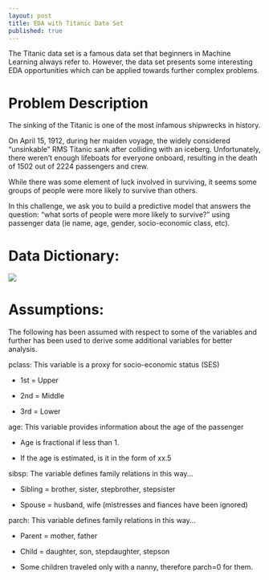 ```yaml
---
layout: post
title: EDA with Titanic Data Set
published: true
---
```

The Titanic data set is a famous data set that beginners in Machine Learning always refer to. However, the data set presents some interesting EDA opportunities which can be applied towards further complex problems.

# Problem Description

The sinking of the Titanic is one of the most infamous shipwrecks in history.

On April 15, 1912, during her maiden voyage, the widely considered “unsinkable” RMS Titanic sank after colliding with an iceberg. Unfortunately, there weren’t enough lifeboats for everyone onboard, resulting in the death of 1502 out of 2224 passengers and crew.

While there was some element of luck involved in surviving, it seems some groups of people were more likely to survive than others.

In this challenge, we ask you to build a predictive model that answers the question: “what sorts of people were more likely to survive?” using passenger data (ie name, age, gender, socio-economic class, etc).

# Data Dictionary:
![]({{site.baseurl}}/_posts/data%20dictionary.JPG)

# Assumptions:

The following has been assumed with respect to some of the variables and further has been used to derive some additional variables for better analysis.

pclass: This variable is a proxy for socio-economic status (SES)

- 1st = Upper

- 2nd = Middle

- 3rd = Lower

age: This variable provides information about the age of the passenger

- Age is fractional if less than 1.

- If the age is estimated, is it in the form of xx.5

sibsp: The variable defines family relations in this way...

- Sibling = brother, sister, stepbrother, stepsister

- Spouse = husband, wife (mistresses and fiances have been ignored)

parch: This variable defines family relations in this way...

- Parent = mother, father

- Child = daughter, son, stepdaughter, stepson

- Some children traveled only with a nanny, therefore parch=0 for them.

